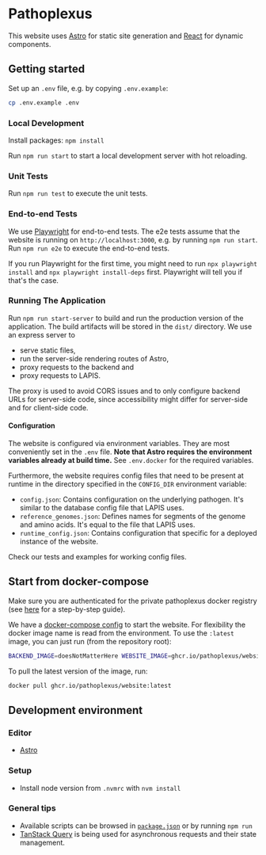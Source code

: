 # Pathoplexus

This website uses [Astro](https://astro.build/) for static site generation and
[React](https://react.dev/) for dynamic components.

## Getting started

Set up an `.env` file, e.g. by copying `.env.example`:

```bash
cp .env.example .env
```

### Local Development

Install packages: `npm install`

Run `npm run start` to start a local development server with hot reloading.

### Unit Tests

Run `npm run test` to execute the unit tests.

### End-to-end Tests

We use [Playwright](https://playwright.dev/) for end-to-end tests.
The e2e tests assume that the website is running on `http://localhost:3000`, e.g. by running `npm run start`.
Run `npm run e2e` to execute the end-to-end tests.

If you run Playwright for the first time, you might need to run `npx playwright install`
and `npx playwright install-deps` first. Playwright will tell you if that's the case.

### Running The Application

Run `npm run start-server` to build and run the production version of the application.
The build artifacts will be stored in the `dist/` directory.
We use an express server to
* serve static files,
* run the server-side rendering routes of Astro,
* proxy requests to the backend and
* proxy requests to LAPIS.

The proxy is used to avoid CORS issues and to only configure backend URLs for server-side code,
since accessibility might differ for server-side and for client-side code.

#### Configuration

The website is configured via environment variables. They are most conveniently set in the `.env` file.
**Note that Astro requires the environment variables already at build time.**
See `.env.docker` for the required variables.

Furthermore, the website requires config files that need to be present at runtime in the directory
specified in the `CONFIG_DIR` environment variable:
* `config.json`: Contains configuration on the underlying pathogen. It's similar to the database config file that LAPIS uses.
* `reference_genomes.json`: Defines names for segments of the genome and amino acids. It's equal to the file that LAPIS uses.
* `runtime_config.json`: Contains configuration that specific for a deployed instance of the website.

Check our tests and examples for working config files.

## Start from docker-compose

Make sure you are authenticated for the private pathoplexus docker registry (see [here](../README.md) for a step-by-step guide).

We have a [docker-compose config](../docker-compose.yml) to start the website. For flexibility the docker image name is read from the environment.
To use the `:latest` image, you can just run (from the repository root):

```bash
BACKEND_IMAGE=doesNotMatterHere WEBSITE_IMAGE=ghcr.io/pathoplexus/website:latest docker compose up website
```

To pull the latest version of the image, run:

```bash
docker pull ghcr.io/pathoplexus/website:latest
```

## Development environment

### Editor

- [Astro](https://docs.astro.build/en/editor-setup/)

### Setup

- Install node version from `.nvmrc` with `nvm install`

### General tips

- Available scripts can be browsed in [`package.json`](./package.json) or by running `npm run`
- [TanStack Query](https://tanstack.com/query/latest/docs/react/overview) is being used for asynchronous requests and their state management.